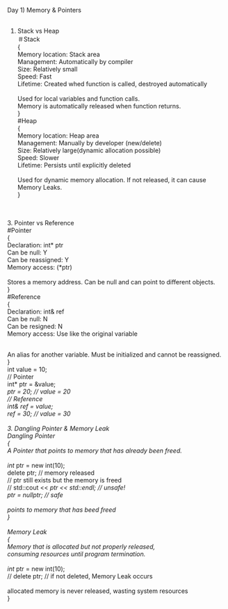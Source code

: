 Day 1) Memory & Pointers<br>
<br>
1. Stack vs Heap<br>
   ＃Stack<br>
   {<br>
   Memory location: Stack area<br>
   Management: Automatically by compiler<br>
   Size: Relatively small<br>
   Speed: Fast<br>
   Lifetime: Created whed function is called, destroyed automatically<br>
   <br>
   Used for local variables and function calls.<br>
   Memory is automatically released when function returns.<br>
   }<br>
   #Heap<br>
   {<br>
   Memory location: Heap area<br>
   Management: Manually by developer (new/delete)<br>
   Size: Relatively large(dynamic allocation possible)<br>
   Speed: Slower<br>
   Lifetime: Persists until explicitly deleted<br>
   <br>
   Used for dynamic memory allocation. If not released, it can cause Memory Leaks.<br>
   }<br>
   <br>
<br>
3. Pointer vs Reference<br>
   #Pointer<br>
   {<br>
   Declaration: int* ptr<br>
   Can be null: Y<br>
   Can be reassigned: Y<br>
   Memory access: (*ptr)<br>
   <br>
   Stores a memory address. Can be null and can point to different objects.<br>
   }<br>
   #Reference<br>
   {<br>
   Declaration: int& ref<br>
   Can be null: N<br>
   Can be resigned: N<br>
   Memory access: Use like the original variable<br><br>
   
   An alias for another variable. Must be initialized and cannot be reassigned.<br>
   }<br>
  int value = 10;<br>
  // Pointer<br>
  int* ptr = &value;<br>
  *ptr = 20; // value = 20<br>
  // Reference<br>
  int& ref = value;<br>
  ref = 30;  // value = 30<br>
<br>
3. Dangling Pointer & Memory Leak<br>
   Dangling Pointer<br>
   {<br>
   A Pointer that points to memory that has already been freed.<br>
   <br>
   int* ptr = new int(10);<br>
   delete ptr;    // memory released<br>
   // ptr still exists but the memory is freed<br>
   // std::cout << *ptr << std::endl;  // unsafe!<br>
   ptr = nullptr; // safe<br>
   <br>
   points to memory that has beed freed<br>
   }<br>
<br>
   Memory Leak<br>
   {<br>
   Memory that is allocated but not properly released,<br>
   consuming resources until program termination.<br>
   <br>
   int* ptr = new int(10);<br>
   // delete ptr; // if not deleted, Memory Leak occurs<br>
   <br>
   allocated memory is never released, wasting system resources<br>
   }<br>
